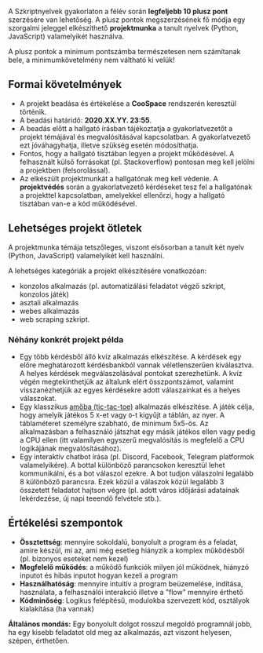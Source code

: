 <style>
	h1:first-of-type { display: none; }
</style>

# Szkriptnyelvek gyakorlat - Szorgalmi projektmunka

A Szkriptnyelvek gyakorlaton a félév során **legfeljebb 10 plusz pont** szerzésére van lehetőség. A plusz pontok megszerzésének fő módja egy szorgalmi jeleggel elkészíthető **projektmunka** a tanult nyelvek (Python, JavaScript) valamelyikét használva.

A plusz pontok a minimum pontszámba természetesen nem számítanak bele, a minimumkövetelmény nem váltható ki velük!


## Formai követelmények

* A projekt beadása és értékelése a **CooSpace** rendszerén keresztül történik.
* A beadási határidő: **2020.XX.YY. 23:55**.
* A beadás előtt a hallgató írásban tájékoztatja a gyakorlatvezetőt a projekt témájával és megvalósításával kapcsolatban. A gyakorlatvezető ezt jóváhagyhatja, illetve szükség esetén módosíthatja.
* Fontos, hogy a hallgató tisztában legyen a projekt működésével. A felhasznált külső forrásokat (pl. Stackoverflow) pontosan meg kell jelölni a projektben (felsorolással).
* Az elkészült projektmunkát a hallgatónak meg kell védenie. A **projektvédés** során a gyakorlatvezető kérdéseket tesz fel a hallgatónak a projekttel kapcsolatban, amelyekkel ellenőrzi, hogy a hallgató tisztában van-e a kód működésével.

## Lehetséges projekt ötletek

A projektmunka témája tetszőleges, viszont elsősorban a tanult két nyelv (Python, JavaScript) valamelyikét kell használni.

A lehetséges kategóriák a projekt elkészítésére vonatkozóan:

* konzolos alkalmazás (pl. automatizálási feladatot végző szkript, konzolos játék)
* asztali alkalmazás
* webes alkalmazás
* web scraping szkript. 

### Néhány konkrét projekt példa

* Egy több kérdésből álló kvíz alkalmazás elkészítése. A kérdések egy előre meghatározott kérdésbankból vannak véletlenszerűen kiválasztva. A helyes kérdések megválaszolásával pontokat szerezhetünk. A kvíz végén megtekinthetjük az általunk elért összpontszámot, valamint visszanézhetjük az egyes kérdésekre adott válaszainkat és a helyes válaszokat.
* Egy klasszikus [amőba (tic-tac-toe)](https://0v.hu/jatekok/amoba) alkalmazás elkészítése. A játék célja, hogy amelyik játékos 5 `X`-et vagy `O`-t kigyűjt a táblán, az nyer. A táblaméteret személyre szabható, de minimum 5x5-ös. Az alkalmazásban a felhasználó játszhat egy másik játékos ellen vagy pedig a CPU ellen (itt valamilyen egyszerű megvalósítás is megfelelő a CPU logikájának megvalósításához).
* Egy interaktív chatbot írása (pl. Discord, Facebook, Telegram platformok valamelyikére). A bottal különböző parancsokon keresztül lehet kommunikálni, és a bot válaszol ezekre. A bot tudjon válaszolni legalább 8 különböző parancsra. Ezek közül a válaszok közül legalább 3 összetett feladatot hajtson végre (pl. adott város időjárási adatainak lekérdezése, új napi teeendő felvétele stb.).


## Értékelési szempontok

* **Össztettség**: mennyire sokoldalú, bonyolult a program és a feladat, amire készül, mi az, ami még esetleg hiányzik a komplex működésből (pl. bizonyos eseteket nem kezel)
* **Megfelelő működés**: a működő funkciók milyen jól működnek, hiányzó inputot és hibás inputot hogyan kezeli a program
* **Használhatóság**: mennyire intuitív a program beüzemelése, indítása, használata, a felhasználói interakció illetve a "flow" mennyire érthető
* **Kódminőség**: Logikus felépítésű, modulokba szervezett kód, osztályok kialakítása (ha vannak)

**Általános mondás:** Egy bonyolult dolgot rosszul megoldó programnál jobb, ha egy kisebb feladatot old meg az alkalmazás, azt viszont helyesen, szépen, érthetően.